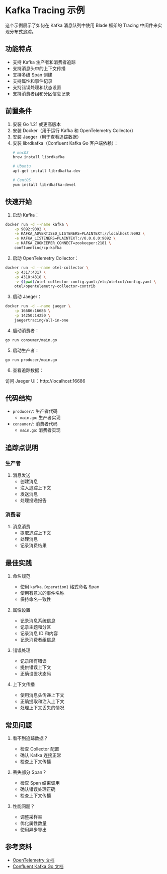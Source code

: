 # Kafka Tracing 示例

这个示例展示了如何在 Kafka 消息队列中使用 Blade 框架的 Tracing 中间件来实现分布式追踪。

## 功能特点

- 支持 Kafka 生产者和消费者追踪
- 支持消息头中的上下文传播
- 支持多级 Span 创建
- 支持属性和事件记录
- 支持错误处理和状态设置
- 支持消费者组和分区信息记录

## 前置条件

1. 安装 Go 1.21 或更高版本
2. 安装 Docker（用于运行 Kafka 和 OpenTelemetry Collector）
3. 安装 Jaeger（用于查看追踪数据）
4. 安装 librdkafka（Confluent Kafka Go 客户端依赖）：
   ```bash
   # macOS
   brew install librdkafka

   # Ubuntu
   apt-get install librdkafka-dev

   # CentOS
   yum install librdkafka-devel
   ```

## 快速开始

1. 启动 Kafka：

```bash
docker run -d --name kafka \
    -p 9092:9092 \
    -e KAFKA_ADVERTISED_LISTENERS=PLAINTEXT://localhost:9092 \
    -e KAFKA_LISTENERS=PLAINTEXT://0.0.0.0:9092 \
    -e KAFKA_ZOOKEEPER_CONNECT=zookeeper:2181 \
    confluentinc/cp-kafka
```

2. 启动 OpenTelemetry Collector：

```bash
docker run -d --name otel-collector \
    -p 4317:4317 \
    -p 4318:4318 \
    -v $(pwd)/otel-collector-config.yaml:/etc/otelcol/config.yaml \
    otel/opentelemetry-collector-contrib
```

3. 启动 Jaeger：

```bash
docker run -d --name jaeger \
    -p 16686:16686 \
    -p 14250:14250 \
    jaegertracing/all-in-one
```

4. 启动消费者：

```bash
go run consumer/main.go
```

5. 启动生产者：

```bash
go run producer/main.go
```

6. 查看追踪数据：

访问 Jaeger UI：http://localhost:16686

## 代码结构

- `producer/`: 生产者代码
  - `main.go`: 生产者实现
- `consumer/`: 消费者代码
  - `main.go`: 消费者实现

## 追踪点说明

### 生产者

1. 消息发送
   - 创建消息
   - 注入追踪上下文
   - 发送消息
   - 处理投递报告

### 消费者

1. 消息消费
   - 提取追踪上下文
   - 处理消息
   - 记录消费结果

## 最佳实践

1. 命名规范
   - 使用 `kafka.{operation}` 格式命名 Span
   - 使用有意义的事件名称
   - 保持命名一致性

2. 属性设置
   - 记录消息系统信息
   - 记录主题和分区
   - 记录消息 ID 和内容
   - 记录消费者组信息

3. 错误处理
   - 记录所有错误
   - 提供错误上下文
   - 正确设置状态码

4. 上下文传播
   - 使用消息头传递上下文
   - 正确提取和注入上下文
   - 处理上下文丢失的情况

## 常见问题

1. 看不到追踪数据？
   - 检查 Collector 配置
   - 确认 Kafka 连接正常
   - 检查上下文传播

2. 丢失部分 Span？
   - 检查 Span 结束调用
   - 确认错误处理正确
   - 检查上下文传播

3. 性能问题？
   - 调整采样率
   - 优化属性数量
   - 使用异步导出

## 参考资料

- [OpenTelemetry 文档](https://opentelemetry.io/docs/)
- [Confluent Kafka Go 文档](https://docs.confluent.io/platform/current/clients/confluent-kafka-go/) 